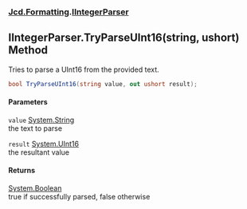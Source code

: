 ### [Jcd.Formatting](Jcd_Formatting.md 'Jcd.Formatting').[IIntegerParser](Jcd_Formatting_IIntegerParser.md 'Jcd.Formatting.IIntegerParser')
## IIntegerParser.TryParseUInt16(string, ushort) Method
Tries to parse a UInt16 from the provided text.  
```csharp
bool TryParseUInt16(string value, out ushort result);
```
#### Parameters
<a name='Jcd_Formatting_IIntegerParser_TryParseUInt16(string_ushort)_value'></a>
`value` [System.String](https://docs.microsoft.com/en-us/dotnet/api/System.String 'System.String')  
the text to parse
  
<a name='Jcd_Formatting_IIntegerParser_TryParseUInt16(string_ushort)_result'></a>
`result` [System.UInt16](https://docs.microsoft.com/en-us/dotnet/api/System.UInt16 'System.UInt16')  
the resultant value
  
#### Returns
[System.Boolean](https://docs.microsoft.com/en-us/dotnet/api/System.Boolean 'System.Boolean')  
true if successfully parsed, false otherwise
